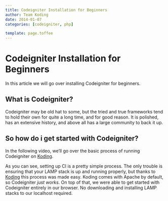 ```yaml
---
title: Codeigniter Installation for Beginners
author: Team Koding
date: 2014-01-07
categories: [codeigniter, php]

template: page.toffee
---
```


# Codeigniter Installation for Beginners

In this article we will go over installing Codeigniter for beginners.

## What is Codeigniter?

Codeigniter may be old hat to some, but the tried and true frameworks tend to hold their own for quite a long time, and for good reason. It is polished, has an extensive history, and above all has a large community to back it up. 

## So how do i get started with Codeigniter?

In the following video, we’ll go over the basic process of running Codeigniter on [Koding](https://koding.com). 

As you can see, setting up CI is a pretty simple process. The only 
trouble is ensuring that your LAMP stack is up and running properly, but 
thanks to [Koding](https://koding.com) this process was made easy. Koding 
comes with Apache by default, so Codeigniter _just works_. On top of 
that, we were able to get started with Codeigniter entirely in our 
browser. No downloading and installing LAMP stacks to our localhost 
required. 
